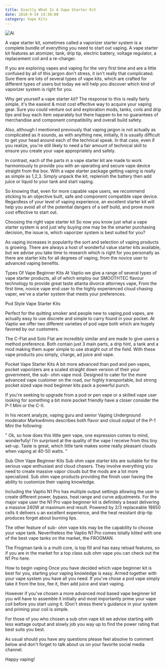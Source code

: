 ```yaml
---
title: Exactly What Is A Vape Starter Kit
date: 2018-9-19 14:30:00
category: Vape Kits
---
```


![Ai](https://powerachiver.com/content/images/5.jpg)

A vape starter kit, sometimes called a vaporizer starter system is a complete bundle of everything you need to start out vaping. A vape starter kit features an atomizer, tank, drip tip, electric battery, voltage regulator, a replacement coil and a re-charger.

If you are exploring vapes and vaping for the very first time and are a little confused by all of this jargon don't stress, it isn't really that complicated. Sure there are lots of several types of vape kits, which are crafted for different types of users but today we will help you discover which kind of vaporizer system is right for you.

Why get yourself a vape starter kit?
The response to this is really fairly simple, it's the easiest & most cost effective way to acquire your vaping gear. Sure you could venture out and exploration mods, tanks, coils and drip tips and buy each item separately but there happen to be no guarantees of merchandise and component compatibility and overall build safety.

Also, although I mentioned previously that vaping jargon is not actually as complicated as it sounds, as with anything new, initially, It is usually difficult to get your head around each of the technical speak. In that case, even if you realize, you're still likely to need a fair amount of technical skill to ensure you create your vape appropriately and safely.

In contrast, each of the parts in a vape starter kit are made to work harmoniously to provide you with an operating and secure vape device straight from the box. With a vape starter package getting vaping is really as simple as 1,2,3. Simply unpack the kit, replenish the battery then add juice or liquid to your tank and start vaping.

So knowing that, even for more capable vape users, we recommend sticking to an objective built, safe and component compatible vape device. Regardless of your level of vaping experience, an excellent starter kit will help you avoid all of the potential dangers of a self build, and prove more cost effective to start out.

Choosing the right vape starter kit
So now you know just what a vape starter system is and just why buying one may be the smarter purchasing decision, the issue is, which vaporizer system is best suited for you?

As vaping increases in popularity the sort and selection of vaping products is growing. There are always a host of wonderful value starter kits available, but we advise you take time to research which is right for you personally as there are starter kits for all degrees of vaping, from the novice user to advanced vaping benefits.

Types Of Vape Beginner Kits
At Vaptio we give a range of several types of vape starter products, all of which employ our SMOOTHTEC flavour technology to provide great taste atlanta divorce attorneys vape, From the first time, novice vape end user to the highly experienced cloud chasing vaper, we've a starter system that meets your preferences.

Pod Style Vape Starter Kits

Perfect for the quitting smoker and people new to vaping,pod vapes, are actually easy to use discrete and simple to carry found in your pocket. At Vaptio we offer two different varieties of pod vape both which are hugely favored by our customers.

The C-Flat and Solo Flat are incredibly similar and are made to give users a method preference. Both contain just 3 main parts, a drip hint, a tank and a mod making them super simple to use straight out of the field. With these vape products you simply, charge, ad juice and vape.

Pocket Vape Starter Kits
A bit more advanced than pod and pen vapes, pocket vaporizers are a scaled straight down version of their your government, the sub- ohm vape mod. Designed to cater for the more advanced vape customer on the road, our highly transportable, but strong pocket sized vape mod beginner kits pack a powerful punch.

If you're seeking to upgrade from a pod or pen vape or a skilled vape user looking for something a bit more pocket friendly have a closer consider the P-1 Mini or the C-II.

In his recent analyze, vaping guru and senior Vaping Underground moderator Markw4mms describes both flavor and cloud output of the P-1 Mini the following:

" Ok, so how does this little gem vape, one expression comes to mind, wonderfully! I’m surprised at the quality of the vape I receive from this tiny set-up. Taste is great, which little tank makes some really pleasant clouds when vaping at 40-50 watts. "

Sub Ohm Vape Beginner Kits
Sub ohm vape starter kits are suitable for the serious vape enthusiast and cloud chasers. They involve everything you need to create massive vapor clouds but the mods are a lot more specialized. Sub ohm vape products providing the finish user having the ability to customize their vaping knowledge.

Including the Vaptio N1 Pro has multiple output settings allowing the user to create different power, bypass, heat range and curve adjustments. For the major vape user the N1 Pro vape beginner kit is definitely a beast delivering a massive 240W at maximum end result. Powered by 2/3 replaceable 18650 cells it delivers u an excellent experience, and the heat resistant drip-tip produces forget about burning lips.

The other feature of sub- ohm vape kits may be the capability to choose your vape tank. Nevertheless the Vaptio N1 Pro comes totally kitted with one of the best vape tanks on the market, the FROGMAN.

The Frogman tank is a multi core, is top fill and has easy reload features, so if you are in the market for a top class sub ohm vape you can check out the N1 Pro here.

How to begin vaping
Once you have decided which vape beginner kit is best for you, starting your vaping knowledge is easy. Armed together with your vape system you have all you need. If you've chose a pod vape simply take it from the box, fee it, then add juice and start vaping.

However if you've chosen a more advanced mod based vape beginner kit you will have to assemble it initially and most importantly prime your vape coil before you start using it. (Don't stress there's guidance in your system and priming your coil is simple.

For those of you who chosen a sub ohm vape kit we advise starting with less wattage output and slowly job you way up to find the power rating that best suits you best.

As usual should you have any questions please feel absolve to comment below and don't forget to talk about us on your favorite social media channel.

Happy vaping!

